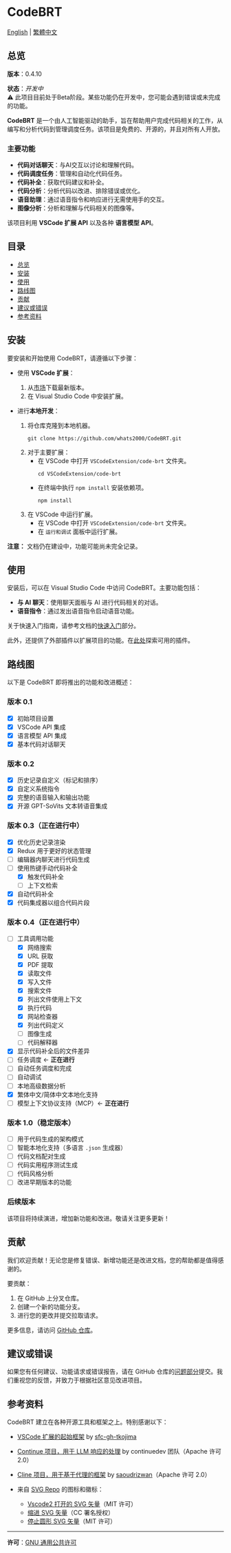 # CodeBRT

[English](README.md) | [繁體中文](README_zh-TW.md)

## 总览

**版本**：0.4.10

**状态**：_开发中_  
⚠️ 此项目目前处于Beta阶段。某些功能仍在开发中，您可能会遇到错误或未完成的功能。

**CodeBRT** 是一个由人工智能驱动的助手，旨在帮助用户完成代码相关的工作，从编写和分析代码到管理调度任务。该项目是免费的、开源的，并且对所有人开放。

### 主要功能

- **代码对话聊天**：与AI交互以讨论和理解代码。
- **代码调度任务**：管理和自动化代码任务。
- **代码补全**：获取代码建议和补全。
- **代码分析**：分析代码以改进、排除错误或优化。
- **语音助理**：通过语音指令和响应进行无需使用手的交互。
- **图像分析**：分析和理解与代码相关的图像等。

该项目利用 **VSCode 扩展 API** 以及各种 **语言模型 API**。

## 目录

- [总览](#总览)
- [安装](#安装)
- [使用](#使用)
- [路线图](#路线图)
- [贡献](#贡献)
- [建议或错误](#建议或错误)
- [参考资料](#参考资料)

## 安装

要安装和开始使用 CodeBRT，请遵循以下步骤：

- 使用 **VSCode 扩展**：
    1. 从[市场](https://marketplace.visualstudio.com/items?itemName=whats2000.code-brt)下载最新版本。
    2. 在 Visual Studio Code 中安装扩展。

- 进行**本地开发**：
    1. 将仓库克隆到本地机器。
       ```shell
       git clone https://github.com/whats2000/CodeBRT.git
       ```
    2. 对于主要扩展：
        - 在 VSCode 中打开 `VSCodeExtension/code-brt` 文件夹。
          ```shell
          cd VSCodeExtension/code-brt
          ```
        - 在终端中执行 `npm install` 安装依赖项。
          ```shell
          npm install
          ```
    3. 在 VSCode 中运行扩展。
        - 在 VSCode 中打开 `VSCodeExtension/code-brt` 文件夹。
        - 在 `运行和调试` 面板中运行扩展。

**注意：** 文档仍在建设中，功能可能尚未完全记录。

## 使用

安装后，可以在 Visual Studio Code 中访问 CodeBRT。主要功能包括：

- **与 AI 聊天**：使用聊天面板与 AI 进行代码相关的对话。
- **语音指令**：通过发出语音指令启动语音功能。

关于快速入门指南，请参考文档的[快速入门](https://whats2000.github.io/CodeBRT/docs/introduction)部分。

此外，还提供了外部插件以扩展项目的功能。在[此处](https://github.com/whats2000/CodeBRT/tree/main/ExternalPlugIn)探索可用的插件。

## 路线图

以下是 CodeBRT 即将推出的功能和改进概述：

### 版本 0.1

- [x] 初始项目设置
- [x] VSCode API 集成
- [x] 语言模型 API 集成
- [x] 基本代码对话聊天

### 版本 0.2

- [x] 历史记录自定义（标记和排序）
- [x] 自定义系统指令
- [x] 完整的语音输入和输出功能
- [x] 开源 GPT-SoVits 文本转语音集成

### 版本 0.3（正在进行中）

- [x] 优化历史记录渲染
- [x] Redux 用于更好的状态管理
- [ ] 编辑器内聊天进行代码生成
- [ ] 使用热键手动代码补全
    - [x] 触发代码补全
    - [ ] 上下文检索
- [x] 自动代码补全
- [x] 代码集成器以组合代码片段

### 版本 0.4（正在进行中）

- [ ] 工具调用功能
    - [x] 网络搜索
    - [x] URL 获取
    - [x] PDF 提取
    - [x] 读取文件
    - [x] 写入文件
    - [x] 搜索文件
    - [x] 列出文件使用上下文
    - [x] 执行代码
    - [x] 网站检查器
    - [x] 列出代码定义
    - [ ] 图像生成
    - [ ] 代码解释器
- [x] 显示代码补全后的文件差异
- [ ] 任务调度 <- **正在进行**
- [ ] 自动任务调度和完成
- [ ] 自动调试
- [ ] 本地高级数据分析
- [x] 繁体中文/简体中文本地化支持
- [ ] 模型上下文协议支持（MCP）<- **正在进行**

### 版本 1.0（稳定版本）

- [ ] 用于代码生成的架构模式
- [ ] 智能本地化支持（多语言 `.json` 生成器）
- [ ] 代码文档配对生成
- [ ] 代码实用程序测试生成
- [ ] 代码风格分析
- [ ] 改进早期版本的功能

### 后续版本
该项目将持续演进，增加新功能和改进。敬请关注更多更新！

## 贡献

我们欢迎贡献！无论您是修复错误、新增功能还是改进文档，您的帮助都是值得感谢的。

要贡献：

1. 在 GitHub 上分叉仓库。
2. 创建一个新的功能分支。
3. 进行您的更改并提交拉取请求。

更多信息，请访问 [GitHub 仓库](https://github.com/whats2000/CodeBRT)。

## 建议或错误

如果您有任何建议、功能请求或错误报告，请在 GitHub 仓库的[问题部分](https://github.com/whats2000/CodeBRT/issues)提交。我们重视您的反馈，并致力于根据社区意见改进项目。

## 参考资料

CodeBRT 建立在各种开源工具和框架之上。特别感谢以下：

- [VSCode 扩展的起始框架](https://github.com/sfc-gh-tkojima/vscode-react-webviews) by [sfc-gh-tkojima](https://github.com/sfc-gh-tkojima)
- [Continue 项目，用于 LLM 响应的处理](https://github.com/continuedev/continue/) by continuedev 团队（Apache 许可 2.0）
- [Cline 项目，用于基于代理的框架](https://github.com/clinebot/cline) by [saoudrizwan](https://github.com/saoudrizwan/)（Apache 许可 2.0）

- 来自 [SVG Repo](https://www.svgrepo.com/) 的图标和徽标：
    - [Vscode2 打开的 SVG 矢量](https://www.svgrepo.com/svg/373400/vscode2-opened)（MIT 许可）
    - [缩进 SVG 矢量](https://www.svgrepo.com/svg/532181/indent)（CC 署名授权）
    - [停止圆形 SVG 矢量](https://www.svgrepo.com/svg/361332/stop-circle)（MIT 许可）

---

**许可**：[GNU 通用公共许可](https://github.com/whats2000/CodeBRT/blob/main/LICENSE.md)
